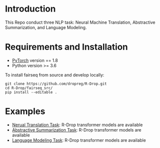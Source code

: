 # Introduction

This Repo conduct three NLP task: Neural Machine Translation, Abstractive Summarization, and Language Modeling.

# Requirements and Installation

* [PyTorch](http://pytorch.org/) version == 1.8
* Python version >= 3.6

To install fairseq from source and develop locally:
```
git clone https://github.com/dropreg/R-Drop.git
cd R-Drop/fairseq_src/
pip install --editable .
```

# Examples

* [Nerual Translation Task](examples/translation_rdrop/README.md): R-Drop transformer models are available
* [Abstractive Summarization Task](examples/summeration_rdrop/README.md): R-Drop transformer models are available
* [Language Modeling Task](examples/language_model_rdrop/README.md): R-Drop transformer models are available